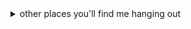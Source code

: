 <!--<img src="hack-the-planet.gif" alt="hack theee plaaaaneeeet! hack the plaaaneeeeet! hack the planet!">-->
<!--<img src="ezgif.com-gif-maker.gif" alt="Get in loser, we're working in the open">-->

<details>
  <summary>other places you'll find me hanging out</summary>
  
  * [codepen](https://codepen.io/antino)
  * [hacker news](https://news.ycombinator.com/user?id=skibz)
  * [keybase](https://keybase.io/antino)
  * [last.fm](https://www.last.fm/user/antatnntatna)
  * [sourcehut](https://git.sr.ht/~ac)
  * [stackoverflow](https://stackoverflow.com/users/5952575/ant)
</details>
